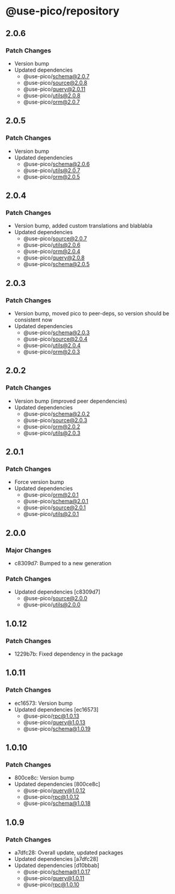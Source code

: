 # @use-pico/repository

## 2.0.6

### Patch Changes

- Version bump
- Updated dependencies
    - @use-pico/schema@2.0.7
    - @use-pico/source@2.0.8
    - @use-pico/query@2.0.11
    - @use-pico/utils@2.0.8
    - @use-pico/orm@2.0.7

## 2.0.5

### Patch Changes

- Version bump
- Updated dependencies
    - @use-pico/schema@2.0.6
    - @use-pico/utils@2.0.7
    - @use-pico/orm@2.0.5

## 2.0.4

### Patch Changes

- Version bump, added custom translations and blablabla
- Updated dependencies
    - @use-pico/source@2.0.7
    - @use-pico/utils@2.0.6
    - @use-pico/orm@2.0.4
    - @use-pico/query@2.0.8
    - @use-pico/schema@2.0.5

## 2.0.3

### Patch Changes

- Version bump, moved pico to peer-deps, so version should be consistent now
- Updated dependencies
    - @use-pico/schema@2.0.3
    - @use-pico/source@2.0.4
    - @use-pico/utils@2.0.4
    - @use-pico/orm@2.0.3

## 2.0.2

### Patch Changes

- Version bump (improved peer dependencies)
- Updated dependencies
    - @use-pico/schema@2.0.2
    - @use-pico/source@2.0.3
    - @use-pico/orm@2.0.2
    - @use-pico/utils@2.0.3

## 2.0.1

### Patch Changes

- Force version bump
- Updated dependencies
    - @use-pico/orm@2.0.1
    - @use-pico/schema@2.0.1
    - @use-pico/source@2.0.1
    - @use-pico/utils@2.0.1

## 2.0.0

### Major Changes

- c8309d7: Bumped to a new generation

### Patch Changes

- Updated dependencies [c8309d7]
    - @use-pico/source@2.0.0
    - @use-pico/utils@2.0.0

## 1.0.12

### Patch Changes

- 1229b7b: Fixed dependency in the package

## 1.0.11

### Patch Changes

- ec16573: Version bump
- Updated dependencies [ec16573]
    - @use-pico/rpc@1.0.13
    - @use-pico/query@1.0.13
    - @use-pico/schema@1.0.19

## 1.0.10

### Patch Changes

- 800ce8c: Version bump
- Updated dependencies [800ce8c]
    - @use-pico/query@1.0.12
    - @use-pico/rpc@1.0.12
    - @use-pico/schema@1.0.18

## 1.0.9

### Patch Changes

- a7dfc28: Overall update, updated packages
- Updated dependencies [a7dfc28]
- Updated dependencies [d10bbab]
    - @use-pico/schema@1.0.17
    - @use-pico/query@1.0.11
    - @use-pico/rpc@1.0.10
